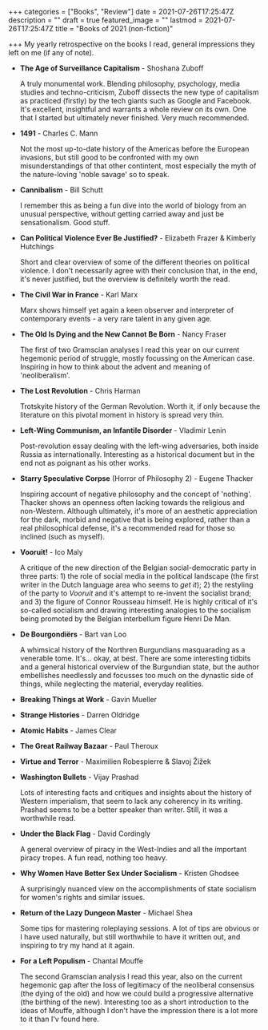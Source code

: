 +++
categories = ["Books", "Review"]
date = 2021-07-26T17:25:47Z
description = ""
draft = true
featured_image = ""
lastmod = 2021-07-26T17:25:47Z
title = "Books of 2021 (non-fiction)"

+++
My yearly retrospective on the books I read, general impressions they left on me (if any of note).

<!--more-->

* **The Age of Surveillance Capitalism** - Shoshana Zuboff

  A truly monumental work. Blending philosophy, psychology, media studies and techno-criticism, Zuboff dissects the new type of capitalism as practiced (firstly) by the tech giants such as Google and Facebook. It's excellent, insightful and warrants a whole review on its own. One that I started but ultimately never finished. Very much recommended.
* **1491** - Charles C. Mann

  Not the most up-to-date history of the Americas before the European invasions, but still good to be confronted with my own misunderstandings of that other contintent, most especially the myth of the nature-loving 'noble savage' so to speak.
* **Cannibalism** - Bill Schutt

  I remember this as being a fun dive into the world of biology from an unusual perspective, without getting carried away and just be sensationalism. Good stuff.
* **Can Political Violence Ever Be Justified?** - Elizabeth Frazer & Kimberly Hutchings

  Short and clear overview of some of the different theories on political violence. I don't necessarily agree with their conclusion that, in the end, it's never justified, but the overview is definitely worth the read.
* **The Civil War in France** - Karl Marx

  Marx shows himself yet again a keen observer and interpreter of contemporary events - a very rare talent in any given age.
* **The Old Is Dying and the New Cannot Be Born** - Nancy Fraser

  The first of two Gramscian analyses I read this year on our current hegemonic period of struggle, mostly focussing on the American case. Inspiring in how to think about the advent and meaning of 'neoliberalism'.
* **The Lost Revolution** - Chris Harman

  Trotskyite history of the German Revolution. Worth it, if only because the literature on this pivotal moment in history is spread very thin.
* **Left-Wing Communism, an Infantile Disorder** - Vladimir Lenin

  Post-revolution essay dealing with the left-wing adversaries, both inside Russia as internationally. Interesting as a historical document but in the end not as poignant as his other works.
* **Starry Speculative Corpse** (Horror of Philosophy 2) - Eugene Thacker

  Inspiring account of negative philosophy and the concept of 'nothing'. Thacker shows an openness often lacking towards the religious and non-Western. Although ultimately, it's more of an aesthetic appreciation for the dark, morbid and negative that is being explored, rather than a real philosophical defense, it's a recommended read for those so inclined (such as myself).
* **Vooruit!** - Ico Maly

  A critique of the new direction of the Belgian social-democratic party in three parts: 1) the role of social media in the political landscape (the first writer in the Dutch language area who seems to _get it_); 2) the restyling of the party to _Vooruit_ and it's attempt to re-invent the socialist brand; and 3) the figure of Connor Rousseau himself. He is highly critical of it's so-called socialism and drawing interesting analogies to the socialism being promoted by the Belgian interbellum figure Henri De Man.
* **De Bourgondiërs** - Bart van Loo

  A whimsical history of the Northren Burgundians masquarading as a venerable tome. It's... okay, at best. There are some interesting tidbits and a general historical overview of the Burgundian state, but the author embellishes needlessly and focusses too much on the dynastic side of things, while neglecting the material, everyday realities.
* **Breaking Things at Work** - Gavin Mueller
* **Strange Histories** - Darren Oldridge
* **Atomic Habits** - James Clear
* **The Great Railway Bazaar** - Paul Theroux
* **Virtue and Terror** - Maximilien Robespierre & Slavoj Žižek
* **Washington Bullets** - Vijay Prashad

  Lots of interesting facts and critiques and insights about the history of Western imperialism, that seem to lack any coherency in its writing. Prashad seems to be a better speaker than writer. Still, it was a worthwhile read.
* **Under the Black Flag** - David Cordingly

  A general overview of piracy in the West-Indies and all the important piracy tropes. A fun read, nothing too heavy.
* **Why Women Have Better Sex Under Socialism** - Kristen Ghodsee

  A surprisingly nuanced view on the accomplishments of state socialism for women's rights and similar issues.
* **Return of the Lazy Dungeon Master** - Michael Shea

  Some tips for mastering roleplaying sessions. A lot of tips are obvious or I have used naturally, but still worthwhile to have it written out, and inspiring to try my hand at it again.
* **For a Left Populism** - Chantal Mouffe

  The second Gramscian analysis I read this year, also on the current hegemonic gap after the loss of legitimacy of the neoliberal consensus (the dying of the old) and how we could build a progressive alternative (the birthing of the new). Interesting too as a short introduction to the ideas of Mouffe, although I don't have the impression there is a lot more to it than I'v found here.